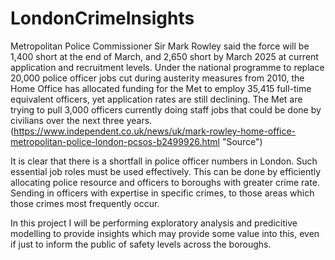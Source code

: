 # LondonCrimeInsights
Metropolitan Police Commissioner Sir Mark Rowley said the force will be 1,400 short at the end of March, and 2,650 short by March 2025 at current application and recruitment levels.
Under the national programme to replace 20,000 police officer jobs cut during austerity measures from 2010, the Home Office has allocated funding for the Met to employ 35,415 full-time equivalent officers, yet application rates are still declining. The Met are trying to pull 3,000 officers currently doing staff jobs that could be done by civilians over the next three years. (https://www.independent.co.uk/news/uk/mark-rowley-home-office-metropolitan-police-london-pcsos-b2499926.html "Source")

It is clear that there is a shortfall in police officer numbers in London. Such essential job roles must be used effectively. This can be done by efficiently allocating police resource and officers to boroughs with greater crime rate. Sending in officers with expertise in specific crimes, to those areas which those crimes most frequently occur. 

In this project I will be performing exploratory analysis and predicitive modelling to provide insights which may provide some value into this, even if just to inform the public of safety levels across the boroughs.


